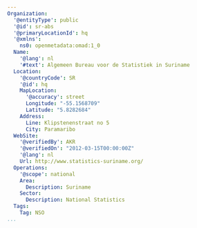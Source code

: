 ```yaml
---
Organization:
  '@entityType': public
  '@id': sr-abs
  '@primaryLocationId': hq
  '@xmlns':
    ns0: openmetadata:omad:1_0
  Name:
    '@lang': nl
    '#text': Algemeen Bureau voor de Statistiek in Suriname
  Location:
    '@countryCode': SR
    '@id': hq
    MapLocation:
      '@accuracy': street
      Longitude: "-55.1568709"
      Latitude: "5.8282684"
    Address:
      Line: Klipstenenstraat no 5
      City: Paramaribo
  WebSite:
    '@verifiedBy': AKR
    '@verifiedOn': "2012-03-15T00:00:00Z"
    '@lang': nl
    Url: http://www.statistics-suriname.org/
  Operations:
    '@scope': national
    Area:
      Description: Suriname
    Sector:
      Description: National Statistics
  Tags:
    Tag: NSO
...
```

